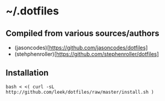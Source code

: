 # ~/.dotfiles

## Compiled from various sources/authors

* (jasoncodes)[https://github.com/jasoncodes/dotfiles]
* (stehphenroller)[https://github.com/stephenroller/dotfiles]

## Installation
    bash < <( curl -sL http://github.com/leek/dotfiles/raw/master/install.sh )
